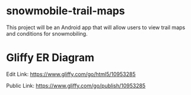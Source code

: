 # snowmobile-trail-maps
This project will be an Android app that will allow users to view trail maps and conditions for snowmobiling.

# Gliffy ER Diagram
Edit Link:
https://www.gliffy.com/go/html5/10953285

Public Link:
https://www.gliffy.com/go/publish/10953285
